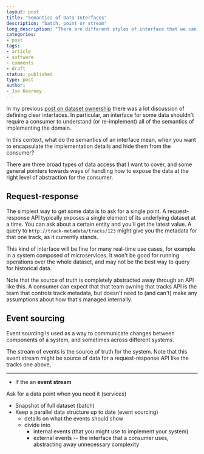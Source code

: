 ```yaml
---
layout: post
title: "Semantics of Data Interfaces"
description: "batch, point or stream"
long_description: "There are different styles of interface that we can define for access to data between systems. ..."
categories:
- post
tags:
- article
- software
- comments
- draft
status: published
type: post
author:
- Joe Kearney
---
```


[soundcloud-dataset-ownership]: https://developers.soundcloud.com/blog/a-better-model-of-data-ownership

In my previous [post on dataset ownership][soundcloud-dataset-ownership] there was a lot discussion of defining clear interfaces. In particular, an interface for some data shouldn't require a consumer to understand (or re-implement) all of the semantics of implementing the domain.

In this context, what do the semantics of an interface mean, when you want to encapsulate the implementation details and hide them from the consumer?

There are three broad types of data access that I want to cover, and some general pointers towards ways of handling how to expose the data at the right level of abstraction for the consumer.

## Request-response

The simplest way to get some data is to ask for a single point. A request-response API typically exposes a single element of its underlying dataset at a time. You can ask about a certain entity and you'll get the latest value. A query to `http://track-metadata/tracks/123` might give you the metadata for that one track, as it currently stands.

This kind of interface will be fine for many real-time use cases, for example in a system composed of microservices. It won't be good for running operations over the whole dataset, and may not be the best way to query for historical data.

Note that the source of truth is completely abstracted away through an API like this. A consumer can expect that that team owning that tracks API is the team that controls track metadata, but doesn't need to (and can't) make any assumptions about how that's managed internally.

## Event sourcing

Event sourcing is used as a way to communicate changes between components of a system, and sometimes across different systems.

The stream of events is the source of truth for the system. Note that this event stream might be source of data for a request-response API like the tracks one above, 

***

* If the an **event stream**

Ask for a data point when you need it (services)

* Snapshot of full dataset (batch)
* Keep a parallel data structure up to date (event sourcing)
    * details on what the events should show
    * divide into
        * internal events (that you might use to implement your system)
        * external events -- the interface that a consumer uses, abstracting away unnecessary complexity

